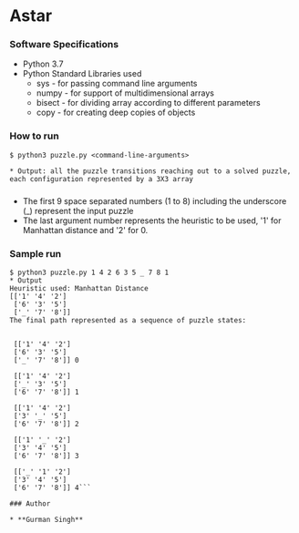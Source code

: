 # Astar


### Software Specifications

* Python 3.7
* Python Standard Libraries used
    * sys - for passing command line arguments
    * numpy - for support of multidimensional arrays
    * bisect - for dividing array according to different parameters
    * copy - for creating deep copies of objects
    

### How to run
```
$ python3 puzzle.py <command-line-arguments>
```
    * Output: all the puzzle transitions reaching out to a solved puzzle, each configuration represented by a 3X3 array
### <command-line-arguments>
  * The first 9 space separated numbers (1 to 8) including the underscore (_) represent the input puzzle
  * The last argument number represents the heuristic to be used, '1' for Manhattan distance and '2' for 0.


### Sample run

```
$ python3 puzzle.py 1 4 2 6 3 5 _ 7 8 1
* Output 
Heuristic used: Manhattan Distance
[['1' '4' '2']
 ['6' '3' '5']
 ['_' '7' '8']]
The final path represented as a sequence of puzzle states:


 [['1' '4' '2']
 ['6' '3' '5']
 ['_' '7' '8']] 0

 [['1' '4' '2']
 ['_' '3' '5']
 ['6' '7' '8']] 1

 [['1' '4' '2']
 ['3' '_' '5']
 ['6' '7' '8']] 2

 [['1' '_' '2']
 ['3' '4' '5']
 ['6' '7' '8']] 3

 [['_' '1' '2']
 ['3' '4' '5']
 ['6' '7' '8']] 4```

### Author

* **Gurman Singh**
